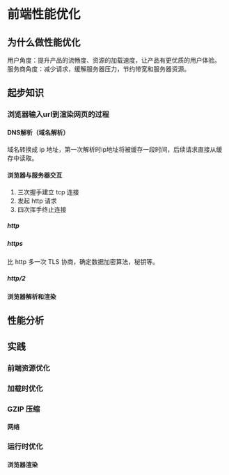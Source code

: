 # 前端性能优化

## 为什么做性能优化

用户角度：提升产品的流畅度、资源的加载速度，让产品有更优质的用户体验。
服务商角度：减少请求，缓解服务器压力，节约带宽和服务器资源。

## 起步知识

### 浏览器输入url到渲染网页的过程

#### DNS解析（域名解析）

域名转换成 ip 地址，第一次解析时ip地址将被缓存一段时间，后续请求直接从缓存中读取。

#### 浏览器与服务器交互

1. 三次握手建立 tcp 连接
2. 发起 http 请求
3. 四次挥手终止连接

##### http

##### https

比 http 多一次 TLS 协商，确定数据加密算法，秘钥等。

##### http/2

#### 浏览器解析和渲染



## 性能分析

## 实践

### 前端资源优化

### 加载时优化

### GZIP 压缩

#### 网络

### 运行时优化

#### 浏览器渲染





